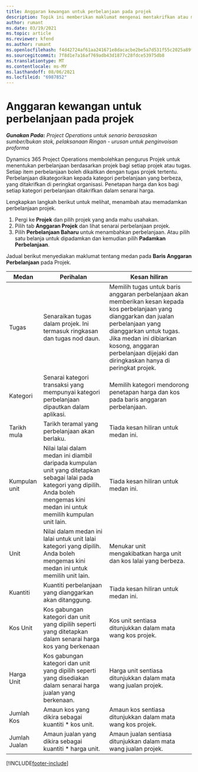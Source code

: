 ```yaml
---
title: Anggaran kewangan untuk perbelanjaan pada projek
description: Topik ini memberikan maklumat mengenai mentakrifkan atau menganggarkan perbelanjaan berasaskan projek.
author: rumant
ms.date: 03/19/2021
ms.topic: article
ms.reviewer: kfend
ms.author: rumant
ms.openlocfilehash: f4d42724af61aa241671e8dacacbe2be5a7d531f55c2025a89ff777ac41e9b67
ms.sourcegitcommit: 7f8d1e7a16af769adb43d1877c28fdce53975db8
ms.translationtype: MT
ms.contentlocale: ms-MY
ms.lasthandoff: 08/06/2021
ms.locfileid: "6987852"
---
```

# <a name="financial-estimates-for-expenses-on-projects"></a>Anggaran kewangan untuk perbelanjaan pada projek
_**Gunakan Pada:** Project Operations untuk senario berasaskan sumber/bukan stok, pelaksanaan Ringan - urusan untuk penginvoisan proforma_

Dynamics 365 Project Operations membolehkan pengurus Projek untuk menentukan perbelanjaan berdasarkan projek bagi setiap projek atau tugas. Setiap item perbelanjaan boleh dikaitkan dengan tugas projek tertentu. Perbelanjaan dikategorikan kepada kategori perbelanjaan yang berbeza, yang ditakrifkan di peringkat organisasi. Penetapan harga dan kos bagi setiap kategori perbelanjaan ditakrifkan dalam senarai harga. 

Lengkapkan langkah berikut untuk melihat, menambah atau memadamkan perbelanjaan projek.

1. Pergi ke **Projek** dan pilih projek yang anda mahu usahakan.
2. Pilih tab **Anggaran Projek** dan lihat senarai perbelanjaan projek.
3. Pilih **Perbelanjaan Baharu** untuk menambahkan perbelanjaan. Atau pilih satu belanja untuk dipadamkan dan kemudian pilih **Padamkan Perbelanjaan**.

Jadual berikut menyediakan maklumat tentang medan pada **Baris Anggaran Perbelanjaan** pada Projek. 

| **Medan** | **Perihalan** | **Kesan hiliran** |
| --- | --- | --- |
| Tugas | Senaraikan tugas dalam projek. Ini termasuk ringkasan dan tugas nod daun. | Memilih tugas untuk baris anggaran perbelanjaan akan memberikan kesan kepada kos perbelanjaan yang dianggarkan dan jualan perbelanjaan yang dianggarkan untuk tugas. Jika medan ini dibiarkan kosong, anggaran perbelanjaan dijejaki dan diringkaskan hanya di peringkat projek. |
| Kategori | Senarai kategori transaksi yang mempunyai kategori perbelanjaan dipautkan dalam aplikasi. | Memilih kategori mendorong penetapan harga dan kos pada baris anggaran perbelanjaan. |
| Tarikh mula | Tarikh teramal yang perbelanjaan akan berlaku. | Tiada kesan hiliran untuk medan ini. |
| Kumpulan unit | Nilai lalai dalam medan ini diambil daripada kumpulan unit yang ditetapkan sebagai lalai pada kategori yang dipilih. Anda boleh mengemas kini medan ini untuk memilih kumpulan unit lain. | Tiada kesan hiliran untuk medan ini. |
| Unit | Nilai dalam medan ini lalai untuk unit lalai kategori yang dipilih. Anda boleh mengemas kini medan ini untuk memilih unit lain. | Menukar unit mengakibatkan harga unit dan kos lalai yang berbeza. |
| Kuantiti | Kuantiti perbelanjaan yang dianggarkan akan ditanggung. | Tiada kesan hiliran untuk medan ini. |
| Kos Unit | Kos gabungan kategori dan unit yang dipilih seperti yang ditetapkan dalam senarai harga kos yang berkenaan | Kos unit sentiasa ditunjukkan dalam mata wang kos projek. |
| Harga Unit | Kos gabungan kategori dan unit yang dipilih seperti yang disediakan dalam senarai harga jualan yang berkenaan. | Harga unit sentiasa ditunjukkan dalam mata wang jualan projek. |
| Jumlah Kos | Amaun kos yang dikira sebagai kuantiti \* kos unit.| Amaun kos sentiasa ditunjukkan dalam mata wang kos projek. |
| Jumlah Jualan | Amaun jualan yang dikira sebagai kuantiti \* harga unit. | Amaun jualan sentiasa ditunjukkan dalam mata wang jualan projek. |


[!INCLUDE[footer-include](../includes/footer-banner.md)]
